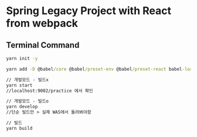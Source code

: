 # Spring Legacy Project with React from webpack

## Terminal Command

```cmd
yarn init -y

yarn add -D @babel/core @babel/preset-env @babel/preset-react babel-loader clean-webpack-plugin css-loader html-loader html-webpack-plugin mini-css-extract-plugin node-sass react react-dom sass-loader style-loader webpack webpack-cli webpack-dev-server file-loader url-loader
```

```txt
// 개발모드 - 빌드x
yarn start
//localhost:9002/practice 에서 확인

// 개발모드 - 빌드o
yarn develop
//단순 빌드만 > 실제 WAS에서 돌려봐야함

// 빌드
yarn build
```
